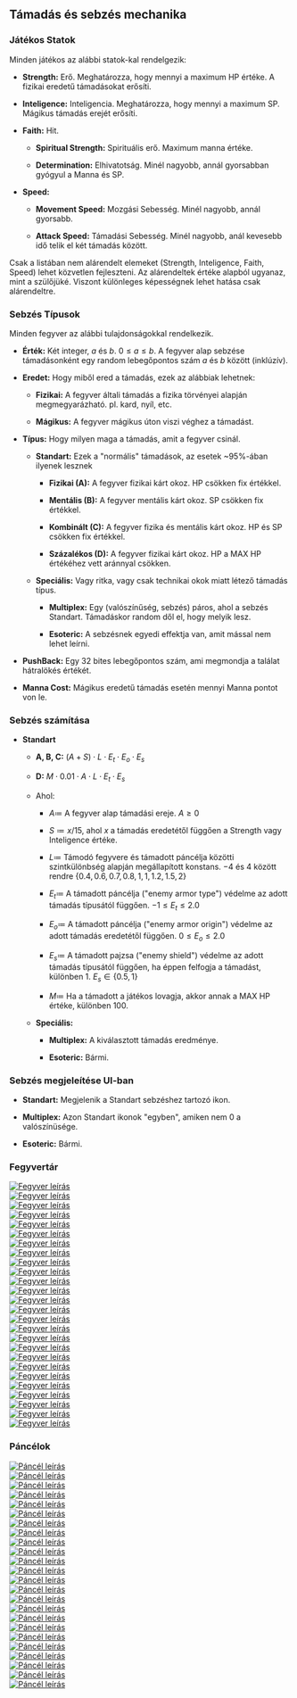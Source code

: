 ## Támadás és sebzés mechanika

### Játékos Statok

Minden játékos az alábbi statok-kal rendelgezik:

-   **Strength:** Erő. Meghatározza, hogy mennyi a maximum HP értéke. A
    fizikai eredetű támadásokat erősíti.

-   **Inteligence:** Inteligencia. Meghatározza, hogy mennyi a maximum
    SP. Mágikus támadás erejét erősíti.

-   **Faith:** Hit.

    -   **Spiritual Strength:** Spirituális erő. Maximum manna értéke.

    -   **Determination:** Elhivatotság. Minél nagyobb, annál gyorsabban
        gyógyul a Manna és SP.

-   **Speed:**

    -   **Movement Speed:** Mozgási Sebesség. Minél nagyobb, annál
        gyorsabb.

    -   **Attack Speed:** Támadási Sebesség. Minél nagyobb, anál
        kevesebb idő telik el két támadás között.

Csak a listában nem alárendelt elemeket (Strength, Inteligence, Faith,
Speed) lehet közvetlen fejleszteni. Az alárendeltek értéke alapból
ugyanaz, mint a szülőjüké. Viszont különleges képességnek lehet hatása
csak alárendeltre.

### Sebzés Típusok

Minden fegyver az alábbi tulajdonságokkal rendelkezik.

-   **Érték:** Két integer, $a$ és $b$. $0 \leq a \leq b$. A fegyver
    alap sebzése támadásonként egy random lebegőpontos szám $a$ és $b$
    között (inklúzív).

-   **Eredet:** Hogy miből ered a támadás, ezek az alábbiak lehetnek:

    -   **Fizikai:** A fegyver általi támadás a fizika törvényei alapján
        megmegyarázható. pl. kard, nyíl, etc.

    -   **Mágikus:** A fegyver mágikus úton viszi véghez a támadást.

-   **Típus:** Hogy milyen maga a támadás, amit a fegyver csinál.

    -   **Standart:** Ezek a "normális" támadások, az esetek \~95%-ában
        ilyenek lesznek

        -   **Fizikai (A):** A fegyver fizikai kárt okoz. HP csökken fix
            értékkel.

        -   **Mentális (B):** A fegyver mentális kárt okoz. SP csökken
            fix értékkel.

        -   **Kombinált (C):** A fegyver fizika és mentális kárt okoz.
            HP és SP csökken fix értékkel.

        -   **Százalékos (D):** A fegyver fizikai kárt okoz. HP a MAX HP
            értékéhez vett aránnyal csökken.

    -   **Speciális:** Vagy ritka, vagy csak technikai okok miatt létező
        támadás típus.

        -   **Multiplex:** Egy (valószínűség, sebzés) páros, ahol a
            sebzés Standart. Támadáskor random dől el, hogy melyik lesz.

        -   **Esoteric:** A sebzésnek egyedi effektja van, amit mással
            nem lehet leírni.

-   **PushBack:** Egy 32 bites lebegőpontos szám, ami megmondja a
    találat hátralökés értékét.

-   **Manna Cost:** Mágikus eredetű támadás esetén mennyi Manna pontot
    von le.

### Sebzés számítása

-   **Standart**

    -   **A, B, C:**
        $(A + S) \cdot L \cdot E_{t} \cdot E_{o} \cdot E_{s}$

    -   **D:** $M \cdot 0.01 \cdot A \cdot L \cdot E_{t} \cdot E_{s}$

    -   Ahol:

        -   $A ≔$ A fegyver alap támadási ereje. $A \geq 0$

        -   $S ≔ x/15$, ahol $x$ a támadás eredetétől függően a Strength
            vagy Inteligence értéke.

        -   $L ≔$ Támodó fegyvere és támadott páncélja közötti
            szintkülönbség alapján megállapított konstans. $- 4$ és $4$
            között rendre
            $\left\{ 0.4,0.6,0.7,0.8,1,1,1.2,1.5,2 \right\}$

        -   $E_{t} ≔$ A támadott páncélja ("enemy armor type") védelme
            az adott támadás típusától függően.
            $- 1 \leq E_{t} \leq 2.0$

        -   $E_{o} ≔$ A támadott páncélja ("enemy armor origin") védelme
            az adott támadás eredetétől függően. $0 \leq E_{o} \leq 2.0$

        -   $E_{s} ≔$ A támadott pajzsa ("enemy shield") védelme az
            adott támadás típusától függően, ha éppen felfogja a
            támadást, különben $1$. $E_{s} \in \left\{ 0.5,1 \right\}$

        -   $M ≔$ Ha a támadott a játékos lovagja, akkor annak a MAX HP
            értéke, különben $100$.

    -   **Speciális:**

        -   **Multiplex:** A kiválasztott támadás eredménye.

        -   **Esoteric:** Bármi.

### Sebzés megjeleítése UI-ban

-   **Standart:** Megjelenik a Standart sebzéshez tartozó ikon.

-   **Multiplex:** Azon Standart ikonok "egyben", amiken nem 0 a
    valószínüsége.

-   **Esoteric:** Bármi.

### Fegyvertár

<div class="img-wrap">
<a href="weapon-01.svg" target="_blank"><img src="weapon-01.svg" alt="Fegyver leírás" title="Fegyver leírás"></a>
</div>

<div class="img-wrap">
<a href="weapon-02.svg" target="_blank"><img src="weapon-02.svg" alt="Fegyver leírás" title="Fegyver leírás"></a>
</div>

<div class="img-wrap">
<a href="weapon-03.svg" target="_blank"><img src="weapon-03.svg" alt="Fegyver leírás" title="Fegyver leírás"></a>
</div>

<div class="img-wrap">
<a href="weapon-04.svg" target="_blank"><img src="weapon-04.svg" alt="Fegyver leírás" title="Fegyver leírás"></a>
</div>

<div class="img-wrap">
<a href="weapon-05.svg" target="_blank"><img src="weapon-05.svg" alt="Fegyver leírás" title="Fegyver leírás"></a>
</div>

<div class="img-wrap">
<a href="weapon-06.svg" target="_blank"><img src="weapon-06.svg" alt="Fegyver leírás" title="Fegyver leírás"></a>
</div>

<div class="img-wrap">
<a href="weapon-07.svg" target="_blank"><img src="weapon-07.svg" alt="Fegyver leírás" title="Fegyver leírás"></a>
</div>

<div class="img-wrap">
<a href="weapon-08.svg" target="_blank"><img src="weapon-08.svg" alt="Fegyver leírás" title="Fegyver leírás"></a>
</div>

<div class="img-wrap">
<a href="weapon-09.svg" target="_blank"><img src="weapon-09.svg" alt="Fegyver leírás" title="Fegyver leírás"></a>
</div>

<div class="img-wrap">
<a href="weapon-10.svg" target="_blank"><img src="weapon-10.svg" alt="Fegyver leírás" title="Fegyver leírás"></a>
</div>

<div class="img-wrap">
<a href="weapon-11.svg" target="_blank"><img src="weapon-11.svg" alt="Fegyver leírás" title="Fegyver leírás"></a>
</div>

<div class="img-wrap">
<a href="weapon-12.svg" target="_blank"><img src="weapon-12.svg" alt="Fegyver leírás" title="Fegyver leírás"></a>
</div>

<div class="img-wrap">
<a href="weapon-13.svg" target="_blank"><img src="weapon-13.svg" alt="Fegyver leírás" title="Fegyver leírás"></a>
</div>

<div class="img-wrap">
<a href="weapon-14.svg" target="_blank"><img src="weapon-14.svg" alt="Fegyver leírás" title="Fegyver leírás"></a>
</div>

<div class="img-wrap">
<a href="weapon-15.svg" target="_blank"><img src="weapon-15.svg" alt="Fegyver leírás" title="Fegyver leírás"></a>
</div>

<div class="img-wrap">
<a href="weapon-16.svg" target="_blank"><img src="weapon-16.svg" alt="Fegyver leírás" title="Fegyver leírás"></a>
</div>

<div class="img-wrap">
<a href="weapon-17.svg" target="_blank"><img src="weapon-17.svg" alt="Fegyver leírás" title="Fegyver leírás"></a>
</div>

<div class="img-wrap">
<a href="weapon-18.svg" target="_blank"><img src="weapon-18.svg" alt="Fegyver leírás" title="Fegyver leírás"></a>
</div>

<div class="img-wrap">
<a href="weapon-19.svg" target="_blank"><img src="weapon-19.svg" alt="Fegyver leírás" title="Fegyver leírás"></a>
</div>

<div class="img-wrap">
<a href="weapon-20.svg" target="_blank"><img src="weapon-20.svg" alt="Fegyver leírás" title="Fegyver leírás"></a>
</div>

<div class="img-wrap">
<a href="weapon-21.svg" target="_blank"><img src="weapon-21.svg" alt="Fegyver leírás" title="Fegyver leírás"></a>
</div>

<div class="img-wrap">
<a href="weapon-22.svg" target="_blank"><img src="weapon-22.svg" alt="Fegyver leírás" title="Fegyver leírás"></a>
</div>

<div class="img-wrap">
<a href="weapon-23.svg" target="_blank"><img src="weapon-23.svg" alt="Fegyver leírás" title="Fegyver leírás"></a>
</div>

<div class="img-wrap">
<a href="weapon-24.svg" target="_blank"><img src="weapon-24.svg" alt="Fegyver leírás" title="Fegyver leírás"></a>
</div>

<div class="img-wrap">
<a href="weapon-25.svg" target="_blank"><img src="weapon-25.svg" alt="Fegyver leírás" title="Fegyver leírás"></a>
</div>

<div class="img-wrap">
<a href="weapon-26.svg" target="_blank"><img src="weapon-26.svg" alt="Fegyver leírás" title="Fegyver leírás"></a>
</div>

### Páncélok

<div class="img-wrap">
<a href="armor-01.svg" target="_blank"><img src="armor-01.svg" alt="Páncél leírás" title="Páncél leírás"></a>
</div>

<div class="img-wrap">
<a href="armor-02.svg" target="_blank"><img src="armor-02.svg" alt="Páncél leírás" title="Páncél leírás"></a>
</div>

<div class="img-wrap">
<a href="armor-03.svg" target="_blank"><img src="armor-03.svg" alt="Páncél leírás" title="Páncél leírás"></a>
</div>

<div class="img-wrap">
<a href="armor-04.svg" target="_blank"><img src="armor-04.svg" alt="Páncél leírás" title="Páncél leírás"></a>
</div>

<div class="img-wrap">
<a href="armor-05.svg" target="_blank"><img src="armor-05.svg" alt="Páncél leírás" title="Páncél leírás"></a>
</div>

<div class="img-wrap">
<a href="armor-06.svg" target="_blank"><img src="armor-06.svg" alt="Páncél leírás" title="Páncél leírás"></a>
</div>

<div class="img-wrap">
<a href="armor-07.svg" target="_blank"><img src="armor-07.svg" alt="Páncél leírás" title="Páncél leírás"></a>
</div>

<div class="img-wrap">
<a href="armor-08.svg" target="_blank"><img src="armor-08.svg" alt="Páncél leírás" title="Páncél leírás"></a>
</div>

<div class="img-wrap">
<a href="armor-09.svg" target="_blank"><img src="armor-09.svg" alt="Páncél leírás" title="Páncél leírás"></a>
</div>

<div class="img-wrap">
<a href="armor-10.svg" target="_blank"><img src="armor-10.svg" alt="Páncél leírás" title="Páncél leírás"></a>
</div>

<div class="img-wrap">
<a href="armor-11.svg" target="_blank"><img src="armor-11.svg" alt="Páncél leírás" title="Páncél leírás"></a>
</div>

<div class="img-wrap">
<a href="armor-12.svg" target="_blank"><img src="armor-12.svg" alt="Páncél leírás" title="Páncél leírás"></a>
</div>

<div class="img-wrap">
<a href="armor-13.svg" target="_blank"><img src="armor-13.svg" alt="Páncél leírás" title="Páncél leírás"></a>
</div>

<div class="img-wrap">
<a href="armor-14.svg" target="_blank"><img src="armor-14.svg" alt="Páncél leírás" title="Páncél leírás"></a>
</div>

<div class="img-wrap">
<a href="armor-15.svg" target="_blank"><img src="armor-15.svg" alt="Páncél leírás" title="Páncél leírás"></a>
</div>

<div class="img-wrap">
<a href="armor-16.svg" target="_blank"><img src="armor-16.svg" alt="Páncél leírás" title="Páncél leírás"></a>
</div>

<div class="img-wrap">
<a href="armor-17.svg" target="_blank"><img src="armor-17.svg" alt="Páncél leírás" title="Páncél leírás"></a>
</div>

<div class="img-wrap">
<a href="armor-18.svg" target="_blank"><img src="armor-18.svg" alt="Páncél leírás" title="Páncél leírás"></a>
</div>

<div class="img-wrap">
<a href="armor-19.svg" target="_blank"><img src="armor-19.svg" alt="Páncél leírás" title="Páncél leírás"></a>
</div>

<div class="img-wrap">
<a href="armor-20.svg" target="_blank"><img src="armor-20.svg" alt="Páncél leírás" title="Páncél leírás"></a>
</div>

<div class="img-wrap">
<a href="armor-21.svg" target="_blank"><img src="armor-21.svg" alt="Páncél leírás" title="Páncél leírás"></a>
</div>

<div class="img-wrap">
<a href="armor-22.svg" target="_blank"><img src="armor-22.svg" alt="Páncél leírás" title="Páncél leírás"></a>
</div>

<div class="img-wrap">
<a href="armor-23.svg" target="_blank"><img src="armor-23.svg" alt="Páncél leírás" title="Páncél leírás"></a>
</div>

<div class="img-wrap">
<a href="armor-24.svg" target="_blank"><img src="armor-24.svg" alt="Páncél leírás" title="Páncél leírás"></a>
</div>
